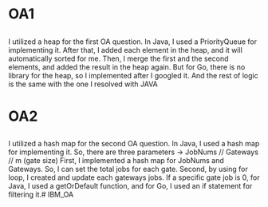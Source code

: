# OA1
##
I utilized a heap for the first OA question.
In Java, I used a PriorityQueue for implementing it.
After that, I added each element in the heap, and it will automatically sorted for me.
Then, I merge the first and the second elements, and added the result in the heap again.
But for Go, there is no library for the heap, so I implemented after I googled it.
And the rest of logic is the same with the one I resolved with JAVA


# OA2
##
I utilized a hash map for the second OA question.
In Java, I used a hash map for implementing it.
So, there are three parameters -> JobNums // Gateways // m (gate size)
First, I implemented a hash map for JobNums and Gateways.
So, I can set the total jobs for each gate.
Second, by using for loop, I created and update each gateways jobs.
If a specific gate job is 0, for Java, I used a getOrDefault function, 
and for Go, I used an if statement for filtering it.# IBM_OA
